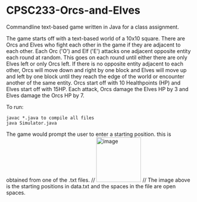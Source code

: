 # CPSC233-Orcs-and-Elves
Commandline text-based game written in Java for a class assignment.

The game starts off with a text-based world of a 10x10 square. There are Orcs and Elves who fight each other in the game if they are adjacent to each other. Each Orc ('O') and Elf ('E') attacks one adjacent opposite entity each round at random. This goes on each round until either there are only Elves left or only Orcs left. If there is no opposite entity adjacent to each other, Orcs will move down and right by one block and Elves will move up and left by one block until they reach the edge of the world or encounter another of the same entity. Orcs start off with 10 Healthpoints (HP) and Elves start off with 15HP. Each attack, Orcs damage the Elves HP by 3 and Elves damage the Orcs HP by 7.
 

To run:
```
javac *.java to compile all files
java Simulator.java
   ```
   
The game would prompt the user to enter a starting position. this is obtained from one of the .txt files. //
<img width="120" alt="image" src="https://user-images.githubusercontent.com/79016649/213525220-2267f9ec-a646-4cc3-83fb-e289e3cdd1ac.png"> //
The image above is the starting positions in data.txt and the spaces in the file are open spaces.
